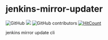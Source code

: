 # jenkins-mirror-updater

![GitHub](https://img.shields.io/github/license/Continuous-X/jenkins-mirror-updater)
[![](https://data.jsdelivr.com/v1/package/gh/Continuous-X/jenkins-mirror-updater/badge)](https://www.jsdelivr.com/package/gh/Continuous-X/jenkins-mirror-updater)
![GitHub contributors](https://img.shields.io/github/contributors/Continuous-X/jenkins-mirror-updater)
[![HitCount](http://hits.dwyl.com/Continuous-X/jenkins-mirror-updater.svg)](http://hits.dwyl.com/Continuous-X/jenkins-mirror-updater)


jenkins mirror update cli
